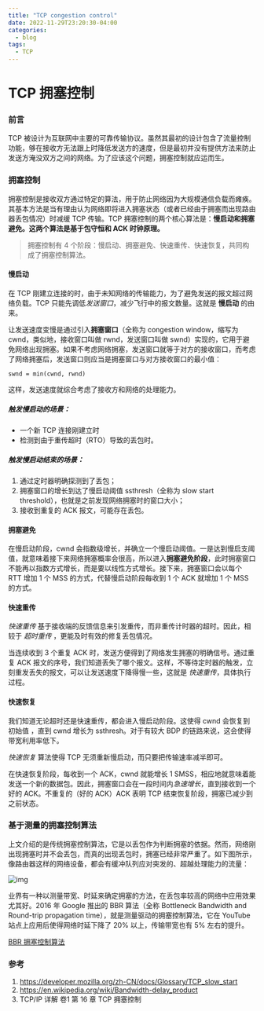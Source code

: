 ```yaml
---
title: "TCP congestion control"
date: 2022-11-29T23:20:30-04:00
categories:
  - blog
tags:
  - TCP
---
```


# TCP 拥塞控制



### 前言

TCP 被设计为互联网中主要的可靠传输协议。虽然其最初的设计包含了流量控制功能，够在接收方无法跟上时降低发送方的速度，但是最初并没有提供方法来防止发送方淹没双方之间的网络。为了应该这个问题，拥塞控制就应运而生。

### 拥塞控制

拥塞控制是接收双方通过特定的算法，用于防止网络因为大规模通信负载而瘫痪。其基本方法是当有理由认为网络即将进入拥塞状态（或者已经由于拥塞而出现路由器丢包情况）时减缓 TCP 传输。TCP 拥塞控制的两个核心算法是：**慢启动和拥塞避免。这两个算法是基于包守恒和 ACK 时钟原理。**

> 拥塞控制有 4 个阶段：慢启动、拥塞避免、快速重传、快速恢复，共同构成了拥塞控制算法。

#### 慢启动

在 TCP 刚建立连接的时，由于未知网络的传输能力，为了避免发送的报文超过网络负载。TCP 只能先调低*发送窗口*，减少飞行中的报文数量。这就是 **慢启动** 的由来。

让发送速度变慢是通过引入**拥塞窗口**（全称为 congestion window，缩写为 cwnd，类似地，接收窗口叫做 rwnd，发送窗口叫做 swnd）实现的，它用于避免网络出现拥塞。如果不考虑网络拥塞，发送窗口就等于对方的接收窗口，而考虑了网络拥塞后，发送窗口则应当是拥塞窗口与对方接收窗口的最小值：

```
swnd = min(cwnd, rwnd)
```

这样，发送速度就综合考虑了接收方和网络的处理能力。

##### 触发慢启动的场景：

- 一个新 TCP 连接刚建立时
- 检测到由于重传超时（RTO）导致的丢包时。

##### 触发慢启动结束的场景：

1. 通过定时器明确探测到了丢包；
2. 拥塞窗口的增长到达了慢启动阈值 ssthresh（全称为 slow start threshold），也就是之前发现网络拥塞时的窗口大小；
3. 接收到重复的 ACK 报文，可能存在丢包。



#### 拥塞避免

在慢启动阶段，cwnd 会指数级增长，并确立一个慢启动阈值。一是达到慢启支阈值，就意味着接下来网络拥塞概率会很高，所以进入**拥塞避免阶段**，此时拥塞窗口不能再以指数方式增长，而是要以线性方式增长。接下来，拥塞窗口会以每个 RTT 增加 1 个 MSS 的方式，代替慢启动阶段每收到 1 个 ACK 就增加 1 个 MSS 的方式。

#### 快速重传

*快速重传* 基于接收端的反馈信息来引发重传，而非重传计时器的超时。因此，相较于 *超时重传* ，更能及时有效的修复丢包情况。

当连续收到 3 个重复 ACK 时，发送方便得到了网络发生拥塞的明确信号。通过重复 ACK 报文的序号，我们知道丢失了哪个报文。这样，不等待定时器的触发，立刻重发丢失的报文，可以让发送速度下降得慢一些，这就是 *快速重传*，具体执行过程。

#### 快速恢复

我们知道无论超时还是快速重传，都会进入慢启动阶段。这使得 cwnd 会恢复到初始值 ，直到 cwnd 增长为 ssthresh。对于有较大 BDP 的链路来说，这会使得带宽利用率低下。

*快速恢复* 算法使得 TCP 无须重新慢启动，而只要把传输速率减半即可。

在快速恢复阶段，每收到一个 ACK，cwnd 就能增长 1 SMSS，相应地就意味着能发送一个新的数据包。因此，拥塞窗口会在一段时间内*急速增长*，直到接收到一个好的 ACK。不重复的（好的 ACK）ACK 表明 TCP 结束恢复阶段，拥塞已减少到之前状态。



### 基于测量的拥塞控制算法

上文介绍的是传统拥塞控制算法，它是以丢包作为判断拥塞的依据。然而，网络刚出现拥塞时并不会丢包，而真的出现丢包时，拥塞已经非常严重了。如下图所示，像路由器这样的网络设备，都会有缓冲队列应对突发的、超越处理能力的流量：

![img](https://static001.geekbang.org/resource/image/47/85/4732f8f97aefcb26334f4e7d1d096185.png?wh=957*532)

业界有一种以测量带宽、时延来确定拥塞的方法，在丢包率较高的网络中应用效果尤其好。2016 年 Google 推出的 BBR 算法（全称 Bottleneck Bandwidth and Round-trip propagation time），就是测量驱动的拥塞控制算法，它在 YouTube 站点上应用后使得网络时延下降了 20% 以上，传输带宽也有 5% 左右的提升。

[BBR 拥塞控制算法](https://www.taohui.tech/2019/08/07/%E7%BD%91%E7%BB%9C%E5%8D%8F%E8%AE%AE/%E4%B8%80%E6%96%87%E8%A7%A3%E9%87%8A%E6%B8%85%E6%A5%9Agoogle-bbr%E6%8B%A5%E5%A1%9E%E6%8E%A7%E5%88%B6%E7%AE%97%E6%B3%95%E5%8E%9F%E7%90%86/)

### 参考

1. https://developer.mozilla.org/zh-CN/docs/Glossary/TCP_slow_start
2. https://en.wikipedia.org/wiki/Bandwidth-delay_product
3. TCP/IP 详解 卷1 第 16 章 TCP 拥塞控制